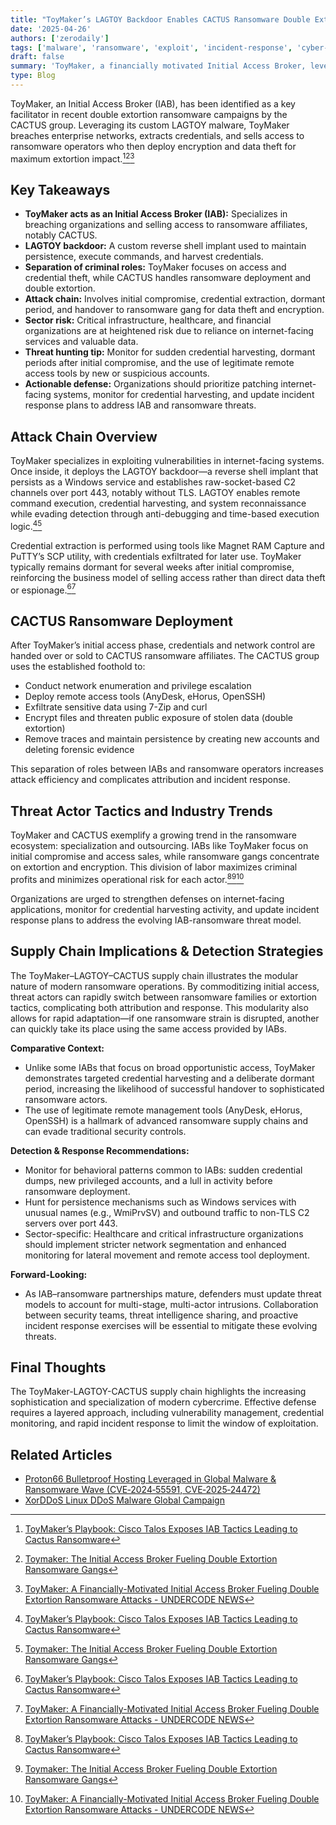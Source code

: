 ```yaml
---
title: "ToyMaker’s LAGTOY Backdoor Enables CACTUS Ransomware Double Extortion Attacks"
date: '2025-04-26'
authors: ['zerodaily']
tags: ['malware', 'ransomware', 'exploit', 'incident-response', 'cyber-attack']
draft: false
summary: 'ToyMaker, a financially motivated Initial Access Broker, leverages its custom LAGTOY backdoor to compromise organizations and sell access to CACTUS ransomware affiliates, fueling double extortion attacks.'
type: Blog
---
```


ToyMaker, an Initial Access Broker (IAB), has been identified as a key facilitator in recent double extortion ransomware campaigns by the CACTUS group. Leveraging its custom LAGTOY malware, ToyMaker breaches enterprise networks, extracts credentials, and sells access to ransomware operators who then deploy encryption and data theft for maximum extortion impact.[^1][^2][^3]

## Key Takeaways

- **ToyMaker acts as an Initial Access Broker (IAB):** Specializes in breaching organizations and selling access to ransomware affiliates, notably CACTUS.
- **LAGTOY backdoor:** A custom reverse shell implant used to maintain persistence, execute commands, and harvest credentials.
- **Separation of criminal roles:** ToyMaker focuses on access and credential theft, while CACTUS handles ransomware deployment and double extortion.
- **Attack chain:** Involves initial compromise, credential extraction, dormant period, and handover to ransomware gang for data theft and encryption.
- **Sector risk:** Critical infrastructure, healthcare, and financial organizations are at heightened risk due to reliance on internet-facing services and valuable data.
- **Threat hunting tip:** Monitor for sudden credential harvesting, dormant periods after initial compromise, and the use of legitimate remote access tools by new or suspicious accounts.
- **Actionable defense:** Organizations should prioritize patching internet-facing systems, monitor for credential harvesting, and update incident response plans to address IAB and ransomware threats.

## Attack Chain Overview

ToyMaker specializes in exploiting vulnerabilities in internet-facing systems. Once inside, it deploys the LAGTOY backdoor—a reverse shell implant that persists as a Windows service and establishes raw-socket-based C2 channels over port 443, notably without TLS. LAGTOY enables remote command execution, credential harvesting, and system reconnaissance while evading detection through anti-debugging and time-based execution logic.[^1][^2]

Credential extraction is performed using tools like Magnet RAM Capture and PuTTY’s SCP utility, with credentials exfiltrated for later use. ToyMaker typically remains dormant for several weeks after initial compromise, reinforcing the business model of selling access rather than direct data theft or espionage.[^1][^3]

## CACTUS Ransomware Deployment

After ToyMaker’s initial access phase, credentials and network control are handed over or sold to CACTUS ransomware affiliates. The CACTUS group uses the established foothold to:

- Conduct network enumeration and privilege escalation
- Deploy remote access tools (AnyDesk, eHorus, OpenSSH)
- Exfiltrate sensitive data using 7-Zip and curl
- Encrypt files and threaten public exposure of stolen data (double extortion)
- Remove traces and maintain persistence by creating new accounts and deleting forensic evidence

This separation of roles between IABs and ransomware operators increases attack efficiency and complicates attribution and incident response.

## Threat Actor Tactics and Industry Trends

ToyMaker and CACTUS exemplify a growing trend in the ransomware ecosystem: specialization and outsourcing. IABs like ToyMaker focus on initial compromise and access sales, while ransomware gangs concentrate on extortion and encryption. This division of labor maximizes criminal profits and minimizes operational risk for each actor.[^1][^2][^3]

Organizations are urged to strengthen defenses on internet-facing applications, monitor for credential harvesting activity, and update incident response plans to address the evolving IAB-ransomware threat model.

## Supply Chain Implications & Detection Strategies

The ToyMaker–LAGTOY–CACTUS supply chain illustrates the modular nature of modern ransomware operations. By commoditizing initial access, threat actors can rapidly switch between ransomware families or extortion tactics, complicating both attribution and response. This modularity also allows for rapid adaptation—if one ransomware strain is disrupted, another can quickly take its place using the same access provided by IABs.

**Comparative Context:**

- Unlike some IABs that focus on broad opportunistic access, ToyMaker demonstrates targeted credential harvesting and a deliberate dormant period, increasing the likelihood of successful handover to sophisticated ransomware actors.
- The use of legitimate remote management tools (AnyDesk, eHorus, OpenSSH) is a hallmark of advanced ransomware supply chains and can evade traditional security controls.

**Detection & Response Recommendations:**

- Monitor for behavioral patterns common to IABs: sudden credential dumps, new privileged accounts, and a lull in activity before ransomware deployment.
- Hunt for persistence mechanisms such as Windows services with unusual names (e.g., WmiPrvSV) and outbound traffic to non-TLS C2 servers over port 443.
- Sector-specific: Healthcare and critical infrastructure organizations should implement stricter network segmentation and enhanced monitoring for lateral movement and remote access tool deployment.

**Forward-Looking:**

- As IAB–ransomware partnerships mature, defenders must update threat models to account for multi-stage, multi-actor intrusions. Collaboration between security teams, threat intelligence sharing, and proactive incident response exercises will be essential to mitigate these evolving threats.

## Final Thoughts

The ToyMaker-LAGTOY-CACTUS supply chain highlights the increasing sophistication and specialization of modern cybercrime. Effective defense requires a layered approach, including vulnerability management, credential monitoring, and rapid incident response to limit the window of exploitation.

## Related Articles

- [Proton66 Bulletproof Hosting Leveraged in Global Malware & Ransomware Wave (CVE‑2024‑55591, CVE‑2025‑24472)](/blog/2025-04-21-cybercriminals-exploit-proton66-bulletproof-hosting)
- [XorDDoS Linux DDoS Malware Global Campaign](/blog/2025-04-18-xorddos-linux-ddos-malware-global-campaign)

[^1]: [ToyMaker’s Playbook: Cisco Talos Exposes IAB Tactics Leading to Cactus Ransomware](https://securityonline.info/toymakers-playbook-cisco-talos-exposes-iab-tactics-leading-to-cactus-ransomware/)
[^2]: [Toymaker: The Initial Access Broker Fueling Double Extortion Ransomware Gangs](https://www.ampcuscyber.com/shadowopsintel/toymaker-the-initial-access-broker-fueling-double-extortion-ransomware-gangs/)
[^3]: [ToyMaker: A Financially-Motivated Initial Access Broker Fueling Double Extortion Ransomware Attacks - UNDERCODE NEWS](https://undercodenews.com/toymaker-a-financially-motivated-initial-access-broker-fueling-double-extortion-ransomware-attacks/)
